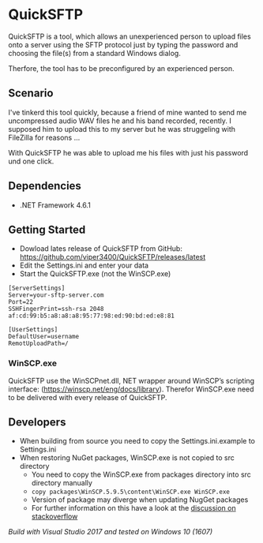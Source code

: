 # QuickSFTP

QuickSFTP is a tool, which allows an unexperienced person to upload files onto a server
using the SFTP protocol just by typing the password and choosing the file(s) from a standard Windows dialog.

Therfore, the tool has to be preconfigured by an experienced person.

## Scenario

I've tinkerd this tool quickly, because a friend of mine wanted to send me uncompressed audio WAV files 
he and his band recorded, recently. I supposed him to upload this to my server but he was
struggeling with FileZilla for reasons ...

With QuickSFTP he was able to upload me his files with just his password und one click.

## Dependencies
* .NET Framework 4.6.1

## Getting Started
* Dowload lates release of QuickSFTP from GitHub: https://github.com/viper3400/QuickSFTP/releases/latest
* Edit the Settings.ini and enter your data
* Start the QuickSFTP.exe (not the WinSCP.exe)

```
[ServerSettings]
Server=your-sftp-server.com
Port=22
SSHFingerPrint=ssh-rsa 2048 af:cd:99:b5:a8:a8:a8:95:77:98:ed:90:bd:ed:e8:81

[UserSettings]
DefaultUser=username
RemotUploadPath=/
```

### WinSCP.exe

QuickSFTP use the WinSCPnet.dll, NET wrapper around WinSCP’s scripting interface: (https://winscp.net/eng/docs/library). Therefor WinSCP.exe need to be delivered with every release of QuickSFTP.

## Developers
* When building from source you need to copy the Settings.ini.example to Settings.ini
* When restoring NuGet packages, WinSCP.exe is not copied to src directory
  * You need to copy the WinSCP.exe from packages directory into src directory manually
  * ```copy packages\WinSCP.5.9.5\content\WinSCP.exe WinSCP.exe ```
  * Version of package may diverge when updating NugGet packages
  * For further information on this have a look at the [discussion on stackoverflow](http://stackoverflow.com/questions/33264025/using-the-winscp-nuget-package-and-git-can-i-add-winscp-exe-to-my-git-ignore) 

_Build with Visual Studio 2017 and tested on Windows 10 (1607)_



